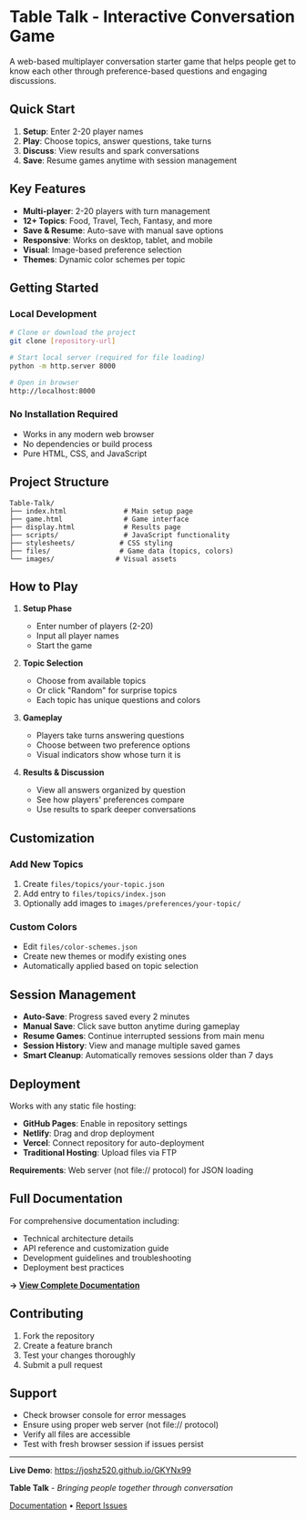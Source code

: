 # Table Talk - Interactive Conversation Game

A web-based multiplayer conversation starter game that helps people get to know each other through preference-based questions and engaging discussions.

## **Quick Start**

1. **Setup**: Enter 2-20 player names
2. **Play**: Choose topics, answer questions, take turns
3. **Discuss**: View results and spark conversations
4. **Save**: Resume games anytime with session management

## **Key Features**

- **Multi-player**: 2-20 players with turn management
- **12+ Topics**: Food, Travel, Tech, Fantasy, and more
- **Save & Resume**: Auto-save with manual save options
- **Responsive**: Works on desktop, tablet, and mobile
- **Visual**: Image-based preference selection
- **Themes**: Dynamic color schemes per topic

## **Getting Started**

### **Local Development**
```bash
# Clone or download the project
git clone [repository-url]

# Start local server (required for file loading)
python -m http.server 8000

# Open in browser
http://localhost:8000
```

### **No Installation Required**
- Works in any modern web browser
- No dependencies or build process
- Pure HTML, CSS, and JavaScript

## **Project Structure**

```
Table-Talk/
├── index.html              # Main setup page
├── game.html               # Game interface
├── display.html            # Results page
├── scripts/                # JavaScript functionality
├── stylesheets/           # CSS styling
├── files/                 # Game data (topics, colors)
└── images/               # Visual assets
```

## **How to Play**

1. **Setup Phase**
   - Enter number of players (2-20)
   - Input all player names
   - Start the game

2. **Topic Selection**
   - Choose from available topics
   - Or click "Random" for surprise topics
   - Each topic has unique questions and colors

3. **Gameplay**
   - Players take turns answering questions
   - Choose between two preference options
   - Visual indicators show whose turn it is

4. **Results & Discussion**
   - View all answers organized by question
   - See how players' preferences compare
   - Use results to spark deeper conversations

## **Customization**

### **Add New Topics**
1. Create `files/topics/your-topic.json`
2. Add entry to `files/topics/index.json`
3. Optionally add images to `images/preferences/your-topic/`

### **Custom Colors**
- Edit `files/color-schemes.json`
- Create new themes or modify existing ones
- Automatically applied based on topic selection

## **Session Management**

- **Auto-Save**: Progress saved every 2 minutes
- **Manual Save**: Click save button anytime during gameplay
- **Resume Games**: Continue interrupted sessions from main menu
- **Session History**: View and manage multiple saved games
- **Smart Cleanup**: Automatically removes sessions older than 7 days

## **Deployment**

Works with any static file hosting:
- **GitHub Pages**: Enable in repository settings
- **Netlify**: Drag and drop deployment
- **Vercel**: Connect repository for auto-deployment
- **Traditional Hosting**: Upload files via FTP

**Requirements**: Web server (not file:// protocol) for JSON loading

## **Full Documentation**

For comprehensive documentation including:
- Technical architecture details
- API reference and customization guide
- Development guidelines and troubleshooting
- Deployment best practices

**→ [View Complete Documentation](DOCUMENTATION.md)**

## **Contributing**

1. Fork the repository
2. Create a feature branch
3. Test your changes thoroughly  
4. Submit a pull request

## **Support**

- Check browser console for error messages
- Ensure using proper web server (not file:// protocol)
- Verify all files are accessible
- Test with fresh browser session if issues persist

---

**Live Demo**: https://joshz520.github.io/GKYNx99

**Table Talk** - *Bringing people together through conversation*

[Documentation](DOCUMENTATION.md) • [Report Issues](https://github.com/JoshZ520/GKYNx99/issues)
